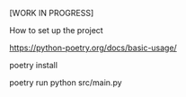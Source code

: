 [WORK IN PROGRESS]

How to set up the project

https://python-poetry.org/docs/basic-usage/

poetry install

poetry run python src/main.py